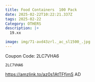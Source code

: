 ```yaml
---
title: Food Containers  100 Pack
date: 2025-02-22T10:22:21.337Z
tags: 2025-02-22
Category: OTHERS
description: |+
  19.xx

image: img/71-avd43zrl._ac_sl1500_.jpg
---
```

C﻿oupon Code: 2LC7VHA6

<pre class="language-javascript"><code

class="language-javascript">2LC7VHA6 </code></pre>

https://amzlink.to/az0s1AtTFfjmS
AD